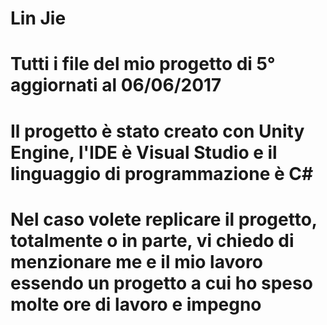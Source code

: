 # Lin Jie
# Tutti i file del mio progetto di 5° aggiornati al 06/06/2017
# Il progetto è stato creato con Unity Engine, l'IDE è Visual Studio e il linguaggio di programmazione è C#
# Nel caso volete replicare il progetto, totalmente o in parte, vi chiedo di menzionare me e il mio lavoro essendo un progetto a cui ho speso molte ore di lavoro e impegno
